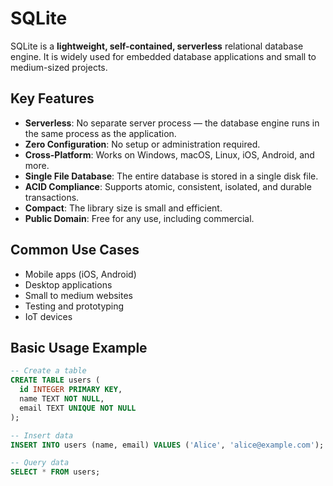 # SQLite

SQLite is a **lightweight, self-contained, serverless** relational database engine. It is widely used for embedded database applications and small to medium-sized projects.

## Key Features

- **Serverless**: No separate server process — the database engine runs in the same process as the application.
- **Zero Configuration**: No setup or administration required.
- **Cross-Platform**: Works on Windows, macOS, Linux, iOS, Android, and more.
- **Single File Database**: The entire database is stored in a single disk file.
- **ACID Compliance**: Supports atomic, consistent, isolated, and durable transactions.
- **Compact**: The library size is small and efficient.
- **Public Domain**: Free for any use, including commercial.

## Common Use Cases

- Mobile apps (iOS, Android)
- Desktop applications
- Small to medium websites
- Testing and prototyping
- IoT devices

## Basic Usage Example

```sql
-- Create a table
CREATE TABLE users (
  id INTEGER PRIMARY KEY,
  name TEXT NOT NULL,
  email TEXT UNIQUE NOT NULL
);

-- Insert data
INSERT INTO users (name, email) VALUES ('Alice', 'alice@example.com');

-- Query data
SELECT * FROM users;
